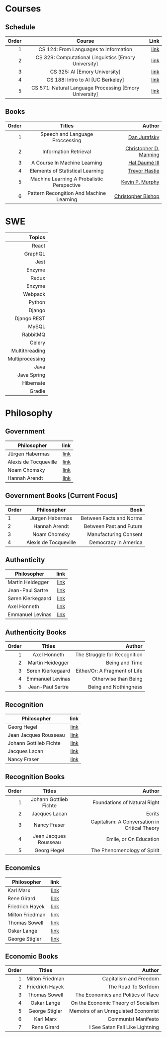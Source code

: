 
# Courses
## Schedule
|Order|Course|Link|
|----:|:----:|----:|
|1|CS 124: From Languages to Information|[link](https://web.stanford.edu/class/cs124/#)|
|2|CS 329: Computational Linguistics [Emory University]|[link](https://github.com/emory-courses/cs329/wiki/Schedule)|
|3|CS 325: AI [Emory University]|[link](https://github.com/emory-courses/cs325/wiki/Schedule)|
|4|CS 188: Intro to AI [UC Berkeley]|[link](http://ai.berkeley.edu/home.html)|
|5|CS 571: Natural Language Processing [Emory University]|[link](https://github.com/emory-courses/cs571/wiki/Schedule)|

## Books
|Order|Titles|Author|
|----:|:----:|----:|
|1|Speech and Language Proccessing|[Dan Jurafsky](https://web.stanford.edu/~jurafsky/slp3/)|
|2|Information Retrieval|[Christopher D. Manning](https://nlp.stanford.edu/IR-book/)|
|3|A Course In Machine Learning|[Hal Daumé III](http://ciml.info/)|
|4|Elements of Statistical Learning|[Trevor Hastie](https://web.stanford.edu/~hastie/ElemStatLearn/)|
|5|Machine Learning A Probalistic Perspective|[Kevin P. Murphy](https://www.cs.ubc.ca/~murphyk/)|
|6|Pattern Recongition And Machine Learning|[Christopher Bishop](https://www.microsoft.com/en-us/research/people/cmbishop/)|


# SWE
|Topics|
|-----:|
|React|
|GraphQL|
|Jest|
|Enzyme|
|Redux|
|Enzyme|
|Webpack|
|Python|
|Django|
|Django REST|
|MySQL|
|RabbitMQ|
|Celery|
|Multithreading|
|Multiprocessing|
|Java|
|Java Spring|
|Hibernate|
|Gradle|

# Philosophy 

## Government
|Philosopher|link|
|-----------|---:|
|Jürgen Habermas|[link](https://plato.stanford.edu/entries/habermas/)|
|Alexis de Tocqueville|[link](https://en.wikipedia.org/wiki/Alexis_de_Tocqueville)|
|Noam Chomsky|[link](https://chomsky.info/)|
|Hannah Arendt|[link](https://plato.stanford.edu/entries/arendt/)|

## Government Books [Current Focus]
|Order|Philosopher|Book|
|-----|:---------:|--:|
|1|Jürgen Habermas|Between Facts and Norms|
|2|Hannah Arendt|Between Past and Future|
|3|Noam Chomsky|Manufacturing Consent|
|4|Alexis de Tocqueville|Democracy in America|

## Authenticity
|Philosopher|link|
|-----------|---:|
|Martin Heidegger|[link](https://plato.stanford.edu/entries/heidegger/)|
|Jean-Paul Sartre|[link](https://plato.stanford.edu/entries/sartre/)|
|Søren Kierkegaard|[link](https://plato.stanford.edu/entries/kierkegaard/)|
|Axel Honneth|[link](https://en.wikipedia.org/wiki/Axel_Honneth)|
|Emmanuel Levinas|[link](https://plato.stanford.edu/entries/levinas/)|

## Authenticity Books
|Order|Titles|Author|
|----:|:----:|----:|
|1|Axel Honneth|The Struggle for Recognition|
|2|Martin Heidegger|Being and Time|
|3|Søren Kierkegaard|Either/Or: A Fragment of Life|
|4|Emmanuel Levinas|Otherwise than Being|
|5|Jean-Paul Sartre|Being and Nothingness|

## Recognition
|Philosopher|link|
|-----------|---:|
|Georg Hegel|[link](https://plato.stanford.edu/entries/hegel/)|
|Jean Jacques Rousseau|[link](https://plato.stanford.edu/entries/rousseau/)|
|Johann Gottlieb Fichte|[link](https://plato.stanford.edu/entries/johann-fichte/)|
|Jacques Lacan|[link](https://plato.stanford.edu/entries/lacan/)|
|Nancy Fraser|[link](https://plato.stanford.edu/entries/femapproach-analy-cont/)|

## Recognition Books
|Order|Titles|Author|
|----:|:----:|----:|
|1|Johann Gottlieb Fichte|Foundations of Natural Right|
|2|Jacques Lacan|Ecrits|
|3|Nancy Fraser|Capitalism: A Conversation in Critical Theory|
|4|Jean Jacques Rousseau|Emile, or On Education|
|5|Georg Hegel|The Phenomenology of Spirit|

## Economics
|Philosopher|link|
|-----------|---:|
|Karl Marx|[link](https://plato.stanford.edu/entries/marx/)|
|Rene Girard|[link](https://en.wikipedia.org/wiki/Ren%C3%A9_Girard)|
|Friedrich Hayek|[link](https://plato.stanford.edu/entries/friedrich-hayek/)|
|Milton Friedman|[link](https://plato.stanford.edu/entries/economics/)|
|Thomas Sowell|[link](https://en.wikipedia.org/wiki/Thomas_Sowell)|
|Oskar Lange|[link](https://en.wikipedia.org/wiki/Oskar_R._Lange)|
|George Stigler|[link](https://en.wikipedia.org/wiki/George_Stigler)|

## Economic Books
|Order|Titles|Author|
|----:|:----:|----:|
|1|Milton Friedman|Capitalism and Freedom|
|2|Friedrich Hayek|The Road To Serfdom|
|3|Thomas Sowell|The Economics and Politics of Race|
|4|Oskar Lange|On the Economic Theory of Socialism|
|5|George Stigler|Memoirs of an Unregulated Economist|
|6|Karl Marx|Communist Manifesto|
|7|Rene Girard|I See Satan Fall Like Lightning|